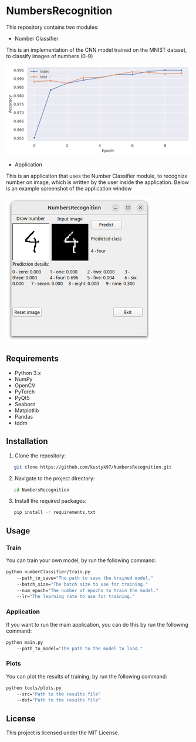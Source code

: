 # NumbersRecognition

This repository contains two modules:
- Number Classifier 

 This is an implementation of the CNN model trained on the MNIST dataset, to classify images of numbers (0-9)

 ![](figures/Acc.png)

- Application 

 This is an application that uses the Number Classifier module, to recognize number on image, which is written by the user inside the application. Below is an example screenshot of the application window 

 ![Example screen from application](figures/AppScreenshot.png)

## Requirements
- Python 3.x
- NumPy
- OpenCV
- PyTorch
- PyQt5
- Seaborn
- Matplotlib
- Pandas
- tqdm


## Installation
1. Clone the repository:
 ```bash
    git clone https://github.com/kustyk97/NumbersRecognition.git
 ```
2. Navigate to the project directory:
 ```bash
    cd NumbersRecognition
 ```
3. Install the required packages:
 ```bash
    pip install -r requirements.txt
 ```


## Usage
### Train
You can train your own model, by run the following command:
```bash
python numberClassifier/train.py 
    --path_to_save="The path to save the trained model."
    --batch_size="The batch size to use for training."
    --num_epoch="The number of epochs to train the model."
    --lr="The learning rate to use for training."
```
### Application
If you want to run the main application, you can do this by run the following command:
```bash
python main.py 
    --path_to_model="The path to the model to load."
```

### Plots
You can plot the results of training, by run the following command:
```bash
python tools/plots.py 
    --src="Path to the results file"
    --dst="Path to the results file"
```
## License
This project is licensed under the MIT License.
